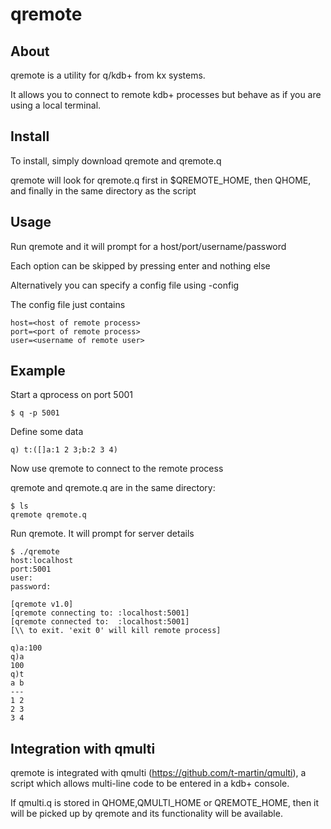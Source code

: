 # qremote
## About
qremote is a utility for q/kdb+ from kx systems.

It allows you to connect to remote kdb+ processes but behave as if you are using a local terminal.

## Install
To install, simply download qremote and qremote.q 

qremote will look for qremote.q first in $QREMOTE_HOME, then QHOME, and finally in the same directory as the script

## Usage
Run qremote and it will prompt for a host/port/username/password

Each option can be skipped by pressing enter and nothing else

Alternatively you can specify a config file using -config

The config file just contains

	host=<host of remote process>
	port=<port of remote process>
	user=<username of remote user>

## Example
Start a qprocess on port 5001

`$ q -p 5001`

Define some data

`q) t:([]a:1 2 3;b:2 3 4)`

Now use qremote to connect to the remote process

qremote and qremote.q are in the same directory:

	$ ls
	qremote qremote.q

Run qremote. It will prompt for server details
	
	$ ./qremote
	host:localhost
	port:5001
	user:
	password:
	
	[qremote v1.0]
	[qremote connecting to: :localhost:5001]
	[qremote connected to:  :localhost:5001]
	[\\ to exit. 'exit 0' will kill remote process]

	q)a:100	
	q)a
	100
	q)t
	a b
	---
	1 2
	2 3
	3 4

## Integration with qmulti
qremote is integrated with qmulti (https://github.com/t-martin/qmulti), a script which allows multi-line code to be entered in a kdb+ console. 

If qmulti.q is stored in QHOME,QMULTI_HOME or QREMOTE_HOME, then it will be picked up by qremote and its functionality will be available.
 
